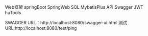 Web框架
springBoot SpringWeb
SQL
MybatisPlus
API
Swagger
JWT
huTools

SWAGGER URL：http://localhost:8080/swagger-ui.html
测试 URL:http://localhost:8080/test/ping
